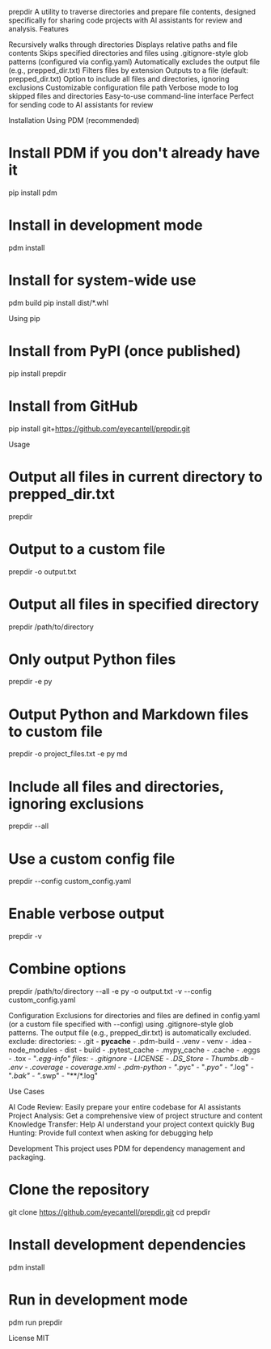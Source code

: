 prepdir
A utility to traverse directories and prepare file contents, designed specifically for sharing code projects with AI assistants for review and analysis.
Features

Recursively walks through directories
Displays relative paths and file contents
Skips specified directories and files using .gitignore-style glob patterns (configured via config.yaml)
Automatically excludes the output file (e.g., prepped_dir.txt)
Filters files by extension
Outputs to a file (default: prepped_dir.txt)
Option to include all files and directories, ignoring exclusions
Customizable configuration file path
Verbose mode to log skipped files and directories
Easy-to-use command-line interface
Perfect for sending code to AI assistants for review

Installation
Using PDM (recommended)
# Install PDM if you don't already have it
pip install pdm

# Install in development mode
pdm install

# Install for system-wide use
pdm build
pip install dist/*.whl

Using pip
# Install from PyPI (once published)
pip install prepdir

# Install from GitHub
pip install git+https://github.com/eyecantell/prepdir.git

Usage
# Output all files in current directory to prepped_dir.txt
prepdir

# Output to a custom file
prepdir -o output.txt

# Output all files in specified directory
prepdir /path/to/directory

# Only output Python files
prepdir -e py

# Output Python and Markdown files to custom file
prepdir -o project_files.txt -e py md

# Include all files and directories, ignoring exclusions
prepdir --all

# Use a custom config file
prepdir --config custom_config.yaml

# Enable verbose output
prepdir -v

# Combine options
prepdir /path/to/directory --all -e py -o output.txt -v --config custom_config.yaml

Configuration
Exclusions for directories and files are defined in config.yaml (or a custom file specified with --config) using .gitignore-style glob patterns. The output file (e.g., prepped_dir.txt) is automatically excluded.
exclude:
  directories:
    - .git
    - __pycache__
    - .pdm-build
    - .venv
    - venv
    - .idea
    - node_modules
    - dist
    - build
    - .pytest_cache
    - .mypy_cache
    - .cache
    - .eggs
    - .tox
    - "*.egg-info"
  files:
    - .gitignore
    - LICENSE
    - .DS_Store
    - Thumbs.db
    - .env
    - .coverage
    - coverage.xml
    - .pdm-python
    - "*.pyc"
    - "*.pyo"
    - "*.log"
    - "*.bak"
    - "*.swp"
    - "**/*.log"

Use Cases

AI Code Review: Easily prepare your entire codebase for AI assistants
Project Analysis: Get a comprehensive view of project structure and content
Knowledge Transfer: Help AI understand your project context quickly
Bug Hunting: Provide full context when asking for debugging help

Development
This project uses PDM for dependency management and packaging.
# Clone the repository
git clone https://github.com/eyecantell/prepdir.git
cd prepdir

# Install development dependencies
pdm install

# Run in development mode
pdm run prepdir

License
MIT
